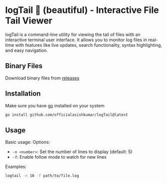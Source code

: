 # logTail 🐝 (beautiful) - Interactive File Tail Viewer

logTail is a command-line utility for viewing the tail of files with an interactive terminal user interface. It allows you to monitor log files in real-time with features like live updates, search functionality, syntax highlighting, and easy navigation.


## Binary Files
Download binary files from [releases](https://github.com/officialasishkumar/logTail/releases)

## Installation
Make sure you have [go](https://go.dev/) installed on your system
```bash 
go install github.com/officialasishkumar/logTail@latest
```

## Usage
Basic usage:
Options:
- `-n <number>`: Set the number of lines to display (default: 5)
- `-f`: Enable follow mode to watch for new lines

Examples:
```bash
logtail -n 10 -f path/to/file.log
```
